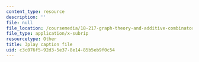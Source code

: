 ```yaml
---
content_type: resource
description: ''
file: null
file_location: /coursemedia/18-217-graph-theory-and-additive-combinatorics-fall-2019/c3c076f592d35e378e1485b5eb9f0c54_9gy-CAwx0Ls.vtt
file_type: application/x-subrip
resourcetype: Other
title: 3play caption file
uid: c3c076f5-92d3-5e37-8e14-85b5eb9f0c54
---
```

